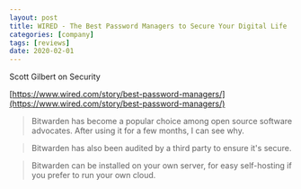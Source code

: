 ```yaml
---
layout: post
title: WIRED - The Best Password Managers to Secure Your Digital Life
categories: [company]
tags: [reviews]
date: 2020-02-01
---
```


Scott Gilbert on Security

[https://www.wired.com/story/best-password-managers/](https://www.wired.com/story/best-password-managers/)

> Bitwarden has become a popular choice among open source software advocates. After using it for a few months, I can see why.

> Bitwarden has also been audited by a third party to ensure it's secure.

> Bitwarden can be installed on your own server, for easy self-hosting if you prefer to run your own cloud.
